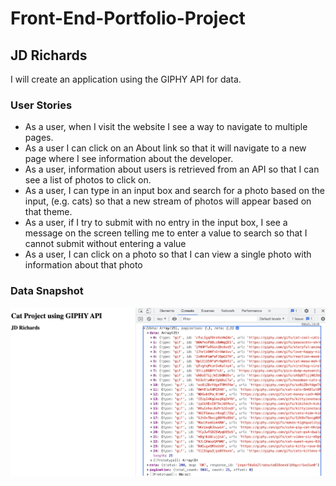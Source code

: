 # Front-End-Portfolio-Project

## JD Richards

I will create an application using the GIPHY API for data.

### User Stories

- As a user, when I visit the website I see a way to navigate to multiple pages.
- As a user I can click on an About link so that it will navigate to a new page where I see information about the developer.
- As a user, information about users is retrieved from an API so that I can see a list of photos to click on.
- As a user, I can type in an input box and search for a photo based on the input, (e.g. cats) so that a new stream of photos will appear based on that theme.
- As a user, if I try to submit with no entry in the input box, I see a message on the screen telling me to enter a value to search so that I cannot submit without entering a value
- As a user, I can click on a photo so that I can view a single photo with information about that photo

### Data Snapshot

![API Data Screenshot](./assets/api-data.png)
